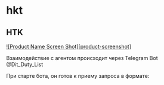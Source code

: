 # hkt

## HTK 

[![Product Name Screen Shot][product-screenshot]](https://example.com)

Взаимодействие с агентом происходит через Telegram Bot 
@Dit_Duty_List

При старте бота, он готов к приему запроса в формате: 
<!--
*** Начерти схему xml для испольхзования в drawio, 
*** Отобрази сетевую зону Internet 
*** Отобрази сетевую зону Sigma
*** Отобрази сетевую зону Alpha
*** Внутри зоны Alpha размести сервис API
*** Соедини все обьекты между собой
ответ должен содержать только код  
--> 

